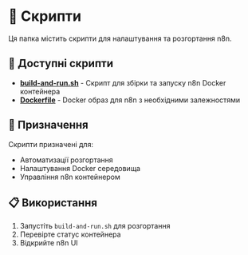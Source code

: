 # 🔧 Скрипти

Ця папка містить скрипти для налаштування та розгортання n8n.

## 📄 Доступні скрипти

- **[build-and-run.sh](./build-and-run.sh)** - Скрипт для збірки та запуску n8n Docker контейнера
- **[Dockerfile](./Dockerfile)** - Docker образ для n8n з необхідними залежностями

## 🎯 Призначення

Скрипти призначені для:
- Автоматизації розгортання
- Налаштування Docker середовища
- Управління n8n контейнером

## 📋 Використання

1. Запустіть `build-and-run.sh` для розгортання
2. Перевірте статус контейнера
3. Відкрийте n8n UI 
